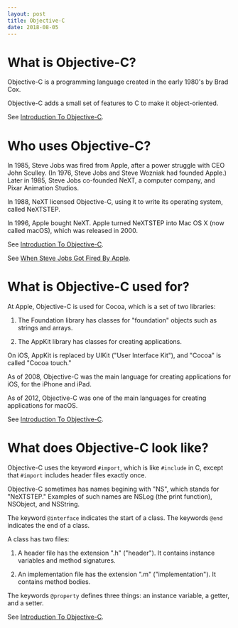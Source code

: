 ```yaml
---
layout: post
title: Objective-C
date: 2018-08-05
---
```


# What is Objective-C?

Objective-C is a programming language created in the early 1980's by Brad Cox.

Objective-C adds a small set of features to C to make it object-oriented.

See [Introduction To Objective-C](https://www.cs.colorado.edu/~kena/classes/5448/f12/lectures/13-introtoobjectivec.pdf).

# Who uses Objective-C?

In 1985, Steve Jobs was fired from Apple, after a power struggle with CEO John Sculley. (In 1976, Steve Jobs and Steve Wozniak had founded Apple.) Later in 1985, Steve Jobs co-founded NeXT, a computer company, and Pixar Animation Studios.

In 1988, NeXT licensed Objective-C, using it to write its operating system, called NeXTSTEP.

In 1996, Apple bought NeXT. Apple turned NeXTSTEP into Mac OS X (now called macOS), which was released in 2000.

See [Introduction To Objective-C](https://www.cs.colorado.edu/~kena/classes/5448/f12/lectures/13-introtoobjectivec.pdf).

See [When Steve Jobs Got Fired By Apple](https://abcnews.go.com/Technology/steve-jobs-fire-company/story?id=14683754).

# What is Objective-C used for?

At Apple, Objective-C is used for Cocoa, which is a set of two libraries:

1. The Foundation library has classes for "foundation" objects such as strings and arrays.

2. The AppKit library has classes for creating applications.

On iOS, AppKit is replaced by UIKit ("User Interface Kit"), and "Cocoa" is called "Cocoa touch."

As of 2008, Objective-C was the main language for creating applications for iOS, for the iPhone and iPad.

As of 2012, Objective-C was one of the main languages for creating applications for macOS.

See [Introduction To Objective-C](https://www.cs.colorado.edu/~kena/classes/5448/f12/lectures/13-introtoobjectivec.pdf).

# What does Objective-C look like?

Objective-C uses the keyword ```#import```, which is like ```#include``` in C, except that ```#import``` includes header files exactly once.

Objective-C sometimes has names begining with "NS", which stands for "NeXTSTEP." Examples of such names are NSLog (the print function), NSObject, and NSString.

The keyword ```@interface``` indicates the start of a class. The keywords ```@end``` indicates the end of a class.

A class has two files:

1. A header file has the extension ".h" ("header"). It contains instance variables and method signatures.

2. An implementation file has the extension ".m" ("implementation"). It contains method bodies.

The keywords ```@property``` defines three things: an instance variable, a getter, and a setter.

See [Introduction To Objective-C](https://www.cs.colorado.edu/~kena/classes/5448/f12/lectures/13-introtoobjectivec.pdf).
